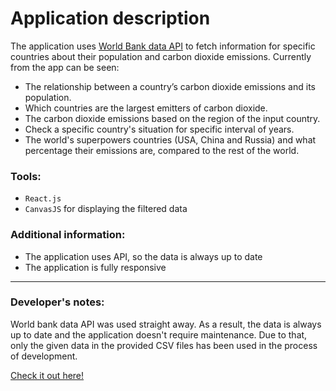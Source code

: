 # Application description

The application uses [World Bank data API](https://datahelpdesk.worldbank.org/knowledgebase/articles/889386-developer-information-overview) to fetch information for specific countries about their population and carbon dioxide emissions.
Currently from the app can be seen:

- The relationship between a country’s carbon dioxide emissions and its population.
- Which countries are the largest emitters of carbon dioxide.
- The carbon dioxide emissions based on the region of the input country.
- Check a specific country's situation for specific interval of years.
- The world's superpowers countries (USA, China and Russia) and what percentage their emissions are, compared to the rest of the world.

### Tools:
- `React.js`
- `CanvasJS` for displaying the filtered data
  
### Additional information:
- The application uses API, so the data is always up to date
- The application is fully responsive
_____
### Developer's notes:
World bank data API was used straight away. As a result, the data is always up to date and the application doesn't require maintenance. 
Due to that, only the given data in the provided CSV files has been used in the process of development.

[Check it out here!](https://world-data-bank.herokuapp.com/)